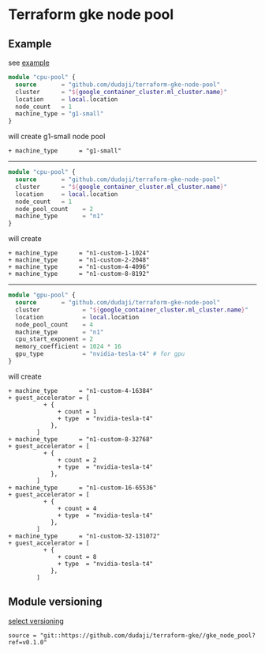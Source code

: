 # Terraform gke node pool

## Example

see [example](./example/main.tf)

```terraform
module "cpu-pool" {
  source       = "github.com/dudaji/terraform-gke-node-pool"
  cluster      = "${google_container_cluster.ml_cluster.name}"
  location     = local.location
  node_count   = 1
  machine_type = "g1-small"
}
```

will create g1-small node pool

```console
+ machine_type      = "g1-small"
```

---

```terraform
module "cpu-pool" {
  source       = "github.com/dudaji/terraform-gke-node-pool"
  cluster      = "${google_container_cluster.ml_cluster.name}"
  location     = local.location
  node_count   = 1
  node_pool_count    = 2
  machine_type       = "n1"
}
```

will create

```console
+ machine_type      = "n1-custom-1-1024"
+ machine_type      = "n1-custom-2-2048"
+ machine_type      = "n1-custom-4-4096"
+ machine_type      = "n1-custom-8-8192"
```

---

```terraform
module "gpu-pool" {
  source       = "github.com/dudaji/terraform-gke-node-pool"
  cluster            = "${google_container_cluster.ml_cluster.name}"
  location           = local.location
  node_pool_count    = 4
  machine_type       = "n1"
  cpu_start_exponent = 2
  memory_coefficient = 1024 * 16
  gpu_type           = "nvidia-tesla-t4" # for gpu
}
```

will create

```console
+ machine_type      = "n1-custom-4-16384"
+ guest_accelerator = [
          + {
              + count = 1
              + type  = "nvidia-tesla-t4"
            },
        ]
+ machine_type      = "n1-custom-8-32768"
+ guest_accelerator = [
          + {
              + count = 2
              + type  = "nvidia-tesla-t4"
            },
        ]
+ machine_type      = "n1-custom-16-65536"
+ guest_accelerator = [
          + {
              + count = 4
              + type  = "nvidia-tesla-t4"
            },
        ]
+ machine_type      = "n1-custom-32-131072"
+ guest_accelerator = [
          + {
              + count = 8
              + type  = "nvidia-tesla-t4"
            },
        ]
```

## Module versioning

[select versioning](https://www.terraform.io/docs/modules/sources.html#selecting-a-revision)
```
source = "git::https://github.com/dudaji/terraform-gke//gke_node_pool?ref=v0.1.0"
```
